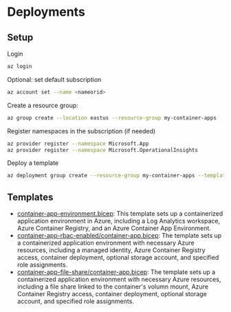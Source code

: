 # Deployments

## Setup

Login

```bash
az login
```

Optional: set default subscription

```bash
az account set --name <nameorid>
```

Create a resource group:

```bash
az group create --location eastus --resource-group my-container-apps
```

Register namespaces in the subscription (if needed)

```bash
az provider register --namespace Microsoft.App
az provider register --namespace Microsoft.OperationalInsights
```

Deploy a template

```bash
az deployment group create --resource-group my-container-apps --template-file .\container-app-environment.bicep  --parameters .\container-app-environment.bicepparam
```

## Templates

- [container-app-environment.bicep](container-app-environment.bicep): This template sets up a containerized application environment in Azure, including a Log Analytics workspace, Azure Container Registry, and an Azure Container App Environment.
- [container-app-rbac-enabled/container-app.bicep](container-app-rbac-enabled/container-app.bicep): The template sets up a containerized application environment with necessary Azure resources, including a managed identity, Azure Container Registry access, container deployment, optional storage account, and specified role assignments.
- [container-app-file-share/container-app.bicep](container-app-file-share/container-app.bicep): The template sets up a containerized application environment with necessary Azure resources, including a file share linked to the container's volumn mount, Azure Container Registry access, container deployment, optional storage account, and specified role assignments.
